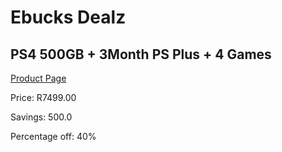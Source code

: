 
# Ebucks Dealz
## PS4 500GB + 3Month PS Plus + 4 Games
[Product Page](https://www.ebucks.com/web/shop/productSelected.do?prodId=316302317&catId=370101825)

Price: R7499.00

Savings: 500.0

Percentage off: 40%
	